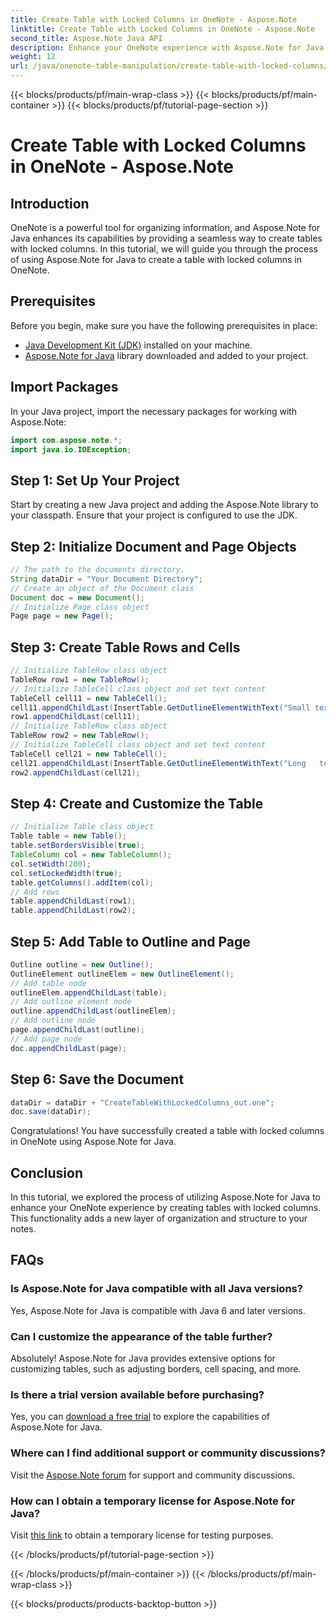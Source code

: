 ```yaml
---
title: Create Table with Locked Columns in OneNote - Aspose.Note
linktitle: Create Table with Locked Columns in OneNote - Aspose.Note
second_title: Aspose.Note Java API
description: Enhance your OneNote experience with Aspose.Note for Java. Learn how to create tables with locked columns using a step-by-step guide. Download your free trial now!
weight: 12
url: /java/onenote-table-manipulation/create-table-with-locked-columns/
---
```


{{< blocks/products/pf/main-wrap-class >}}
{{< blocks/products/pf/main-container >}}
{{< blocks/products/pf/tutorial-page-section >}}

# Create Table with Locked Columns in OneNote - Aspose.Note

## Introduction
OneNote is a powerful tool for organizing information, and Aspose.Note for Java enhances its capabilities by providing a seamless way to create tables with locked columns. In this tutorial, we will guide you through the process of using Aspose.Note for Java to create a table with locked columns in OneNote.
## Prerequisites
Before you begin, make sure you have the following prerequisites in place:
- [Java Development Kit (JDK)](https://www.oracle.com/java/technologies/javase-downloads.html) installed on your machine.
- [Aspose.Note for Java](https://downloads.aspose.com/note/java) library downloaded and added to your project.
## Import Packages
In your Java project, import the necessary packages for working with Aspose.Note:
```java
import com.aspose.note.*;
import java.io.IOException;
```
## Step 1: Set Up Your Project
Start by creating a new Java project and adding the Aspose.Note library to your classpath. Ensure that your project is configured to use the JDK.
## Step 2: Initialize Document and Page Objects
```java
// The path to the documents directory.
String dataDir = "Your Document Directory";
// Create an object of the Document class
Document doc = new Document();
// Initialize Page class object
Page page = new Page();
```
## Step 3: Create Table Rows and Cells
```java
// Initialize TableRow class object
TableRow row1 = new TableRow();
// Initialize TableCell class object and set text content
TableCell cell11 = new TableCell();
cell11.appendChildLast(InsertTable.GetOutlineElementWithText("Small text"));
row1.appendChildLast(cell11);
// Initialize TableRow class object
TableRow row2 = new TableRow();
// Initialize TableCell class object and set text content
TableCell cell21 = new TableCell();
cell21.appendChildLast(InsertTable.GetOutlineElementWithText("Long   text    with    several   words and    spaces."));
row2.appendChildLast(cell21);
```
## Step 4: Create and Customize the Table
```java
// Initialize Table class object
Table table = new Table();
table.setBordersVisible(true);
TableColumn col = new TableColumn();
col.setWidth(200);
col.setLockedWidth(true);
table.getColumns().addItem(col);
// Add rows
table.appendChildLast(row1);
table.appendChildLast(row2);
```
## Step 5: Add Table to Outline and Page
```java
Outline outline = new Outline();
OutlineElement outlineElem = new OutlineElement();
// Add table node
outlineElem.appendChildLast(table);
// Add outline element node
outline.appendChildLast(outlineElem);
// Add outline node
page.appendChildLast(outline);
// Add page node
doc.appendChildLast(page);
```
## Step 6: Save the Document
```java
dataDir = dataDir + "CreateTableWithLockedColumns_out.one";
doc.save(dataDir);
```
Congratulations! You have successfully created a table with locked columns in OneNote using Aspose.Note for Java.
## Conclusion
In this tutorial, we explored the process of utilizing Aspose.Note for Java to enhance your OneNote experience by creating tables with locked columns. This functionality adds a new layer of organization and structure to your notes.
## FAQs
### Is Aspose.Note for Java compatible with all Java versions?
Yes, Aspose.Note for Java is compatible with Java 6 and later versions.
### Can I customize the appearance of the table further?
Absolutely! Aspose.Note for Java provides extensive options for customizing tables, such as adjusting borders, cell spacing, and more.
### Is there a trial version available before purchasing?
Yes, you can [download a free trial](https://releases.aspose.com/) to explore the capabilities of Aspose.Note for Java.
### Where can I find additional support or community discussions?
Visit the [Aspose.Note forum](https://forum.aspose.com/c/note/28) for support and community discussions.
### How can I obtain a temporary license for Aspose.Note for Java?
Visit [this link](https://purchase.aspose.com/temporary-license/) to obtain a temporary license for testing purposes.

{{< /blocks/products/pf/tutorial-page-section >}}

{{< /blocks/products/pf/main-container >}}
{{< /blocks/products/pf/main-wrap-class >}}

{{< blocks/products/products-backtop-button >}}
